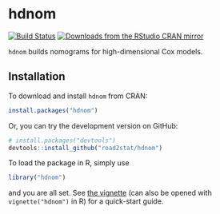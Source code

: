 # hdnom

[![Build Status](https://travis-ci.org/road2stat/hdnom.png?branch=master)](https://travis-ci.org/road2stat/hdnom)
[![Downloads from the RStudio CRAN mirror](http://cranlogs.r-pkg.org/badges/hdnom)](http://cran.rstudio.com/package=hdnom)

`hdnom` builds nomograms for high-dimensional Cox models.

## Installation

To download and install `hdnom` from CRAN:

```r
install.packages("hdnom")
```

Or, you can try the development version on GitHub:

```r
# install.packages("devtools")
devtools::install_github("road2stat/hdnom")
```

To load the package in R, simply use

```r
library("hdnom")
```

and you are all set. See [the vignette](https://cran.r-project.org/web/packages/hdnom/vignettes/hdnom.html) (can also be opened with `vignette("hdnom")` in R) for a quick-start guide.
